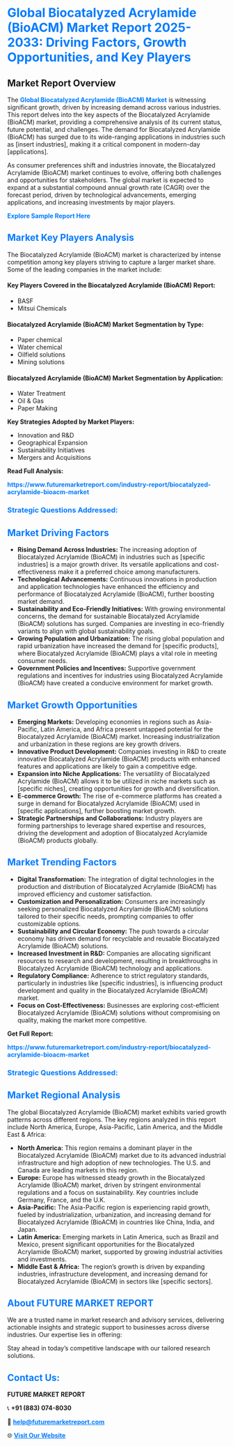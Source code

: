 <h1 style="color: #007BFF;">Global Biocatalyzed Acrylamide (BioACM) Market Report 2025-2033: Driving Factors, Growth Opportunities, and Key Players</h1>

<section id="overview">
<h2>Market Report Overview</h2>
<p>The <a href="https://www.futuremarketreport.com/industry-report/biocatalyzed-acrylamide-bioacm-market" style="color: #007BFF; text-decoration: none;"><strong>Global Biocatalyzed Acrylamide (BioACM) Market</strong></a> is witnessing significant growth, driven by increasing demand across various industries. This report delves into the key aspects of the Biocatalyzed Acrylamide (BioACM) market, providing a comprehensive analysis of its current status, future potential, and challenges. The demand for Biocatalyzed Acrylamide (BioACM) has surged due to its wide-ranging applications in industries such as [insert industries], making it a critical component in modern-day [applications].</p>
<p>As consumer preferences shift and industries innovate, the Biocatalyzed Acrylamide (BioACM) market continues to evolve, offering both challenges and opportunities for stakeholders. The global market is expected to expand at a substantial compound annual growth rate (CAGR) over the forecast period, driven by technological advancements, emerging applications, and increasing investments by major players.</p>
</section>

<section id="overview">
<p><a href="https://www.futuremarketreport.com/request-sample/reportId=114164" style="color: #007BFF; text-decoration: none;"><strong>Explore Sample Report Here</strong></a></p>
</section>

<section id="key-players">
<h2 style="color: #007BFF;">Market Key Players Analysis</h2>
<p>The Biocatalyzed Acrylamide (BioACM) market is characterized by intense competition among key players striving to capture a larger market share. Some of the leading companies in the market include:</p>
<h4>Key Players Covered in the Biocatalyzed Acrylamide (BioACM) Report:</h4>
<ul><li>BASF</li><li>Mitsui Chemicals</li></ul>
<h4>Biocatalyzed Acrylamide (BioACM) Market Segmentation by Type:</h4>
<ul><li>Paper chemical</li><li>Water chemical</li><li>Oilfield solutions</li><li>Mining solutions</li></ul>

<h4>Biocatalyzed Acrylamide (BioACM) Market Segmentation by Application:</h4>
<ul><li>Water Treatment</li><li>Oil &amp; Gas</li><li>Paper Making</li></ul>
<p><strong>Key Strategies Adopted by Market Players:</strong></p>
<ul>
<li>Innovation and R&D</li>
<li>Geographical Expansion</li>
<li>Sustainability Initiatives</li>
<li>Mergers and Acquisitions</li>
</ul>
</section>

<section>
<p><strong>Read Full Analysis: </strong></p><a href="https://www.futuremarketreport.com/industry-report/biocatalyzed-acrylamide-bioacm-market" style="color: #007BFF; text-decoration: none;"><strong>https://www.futuremarketreport.com/industry-report/biocatalyzed-acrylamide-bioacm-market</strong></a>
<h3 style="color: #007BFF;">Strategic Questions Addressed:</h3>
</section>

<section id="driving-factors">
<h2 style="color: #007BFF;">Market Driving Factors</h2>
<ul>
<li><strong>Rising Demand Across Industries:</strong> The increasing adoption of Biocatalyzed Acrylamide (BioACM) in industries such as [specific industries] is a major growth driver. Its versatile applications and cost-effectiveness make it a preferred choice among manufacturers.</li>
<li><strong>Technological Advancements:</strong> Continuous innovations in production and application technologies have enhanced the efficiency and performance of Biocatalyzed Acrylamide (BioACM), further boosting market demand.</li>
<li><strong>Sustainability and Eco-Friendly Initiatives:</strong> With growing environmental concerns, the demand for sustainable Biocatalyzed Acrylamide (BioACM) solutions has surged. Companies are investing in eco-friendly variants to align with global sustainability goals.</li>
<li><strong>Growing Population and Urbanization:</strong> The rising global population and rapid urbanization have increased the demand for [specific products], where Biocatalyzed Acrylamide (BioACM) plays a vital role in meeting consumer needs.</li>
<li><strong>Government Policies and Incentives:</strong> Supportive government regulations and incentives for industries using Biocatalyzed Acrylamide (BioACM) have created a conducive environment for market growth.</li>
</ul>
</section>

<section id="growth-opportunities">
<h2 style="color: #007BFF;">Market Growth Opportunities</h2>
<ul>
<li><strong>Emerging Markets:</strong> Developing economies in regions such as Asia-Pacific, Latin America, and Africa present untapped potential for the Biocatalyzed Acrylamide (BioACM) market. Increasing industrialization and urbanization in these regions are key growth drivers.</li>
<li><strong>Innovative Product Development:</strong> Companies investing in R&D to create innovative Biocatalyzed Acrylamide (BioACM) products with enhanced features and applications are likely to gain a competitive edge.</li>
<li><strong>Expansion into Niche Applications:</strong> The versatility of Biocatalyzed Acrylamide (BioACM) allows it to be utilized in niche markets such as [specific niches], creating opportunities for growth and diversification.</li>
<li><strong>E-commerce Growth:</strong> The rise of e-commerce platforms has created a surge in demand for Biocatalyzed Acrylamide (BioACM) used in [specific applications], further boosting market growth.</li>
<li><strong>Strategic Partnerships and Collaborations:</strong> Industry players are forming partnerships to leverage shared expertise and resources, driving the development and adoption of Biocatalyzed Acrylamide (BioACM) products globally.</li>
</ul>
</section>

<section id="trending-factors">
<h2 style="color: #007BFF;">Market Trending Factors</h2>
<ul>
<li><strong>Digital Transformation:</strong> The integration of digital technologies in the production and distribution of Biocatalyzed Acrylamide (BioACM) has improved efficiency and customer satisfaction.</li>
<li><strong>Customization and Personalization:</strong> Consumers are increasingly seeking personalized Biocatalyzed Acrylamide (BioACM) solutions tailored to their specific needs, prompting companies to offer customizable options.</li>
<li><strong>Sustainability and Circular Economy:</strong> The push towards a circular economy has driven demand for recyclable and reusable Biocatalyzed Acrylamide (BioACM) solutions.</li>
<li><strong>Increased Investment in R&D:</strong> Companies are allocating significant resources to research and development, resulting in breakthroughs in Biocatalyzed Acrylamide (BioACM) technology and applications.</li>
<li><strong>Regulatory Compliance:</strong> Adherence to strict regulatory standards, particularly in industries like [specific industries], is influencing product development and quality in the Biocatalyzed Acrylamide (BioACM) market.</li>
<li><strong>Focus on Cost-Effectiveness:</strong> Businesses are exploring cost-efficient Biocatalyzed Acrylamide (BioACM) solutions without compromising on quality, making the market more competitive.</li>
</ul>
</section>

<section>
<p><strong>Get Full Report: </strong></p><a href="https://www.futuremarketreport.com/industry-report/biocatalyzed-acrylamide-bioacm-market" style="color: #007BFF; text-decoration: none;"><strong>https://www.futuremarketreport.com/industry-report/biocatalyzed-acrylamide-bioacm-market</strong></a>
<h3 style="color: #007BFF;">Strategic Questions Addressed:</h3>
</section>


<section id="regional-analysis">
<h2 style="color: #007BFF;">Market Regional Analysis</h2>
<p>The global Biocatalyzed Acrylamide (BioACM) market exhibits varied growth patterns across different regions. The key regions analyzed in this report include North America, Europe, Asia-Pacific, Latin America, and the Middle East & Africa:</p>
<ul>
<li><strong>North America:</strong> This region remains a dominant player in the Biocatalyzed Acrylamide (BioACM) market due to its advanced industrial infrastructure and high adoption of new technologies. The U.S. and Canada are leading markets in this region.</li>
<li><strong>Europe:</strong> Europe has witnessed steady growth in the Biocatalyzed Acrylamide (BioACM) market, driven by stringent environmental regulations and a focus on sustainability. Key countries include Germany, France, and the U.K.</li>
<li><strong>Asia-Pacific:</strong> The Asia-Pacific region is experiencing rapid growth, fueled by industrialization, urbanization, and increasing demand for Biocatalyzed Acrylamide (BioACM) in countries like China, India, and Japan.</li>
<li><strong>Latin America:</strong> Emerging markets in Latin America, such as Brazil and Mexico, present significant opportunities for the Biocatalyzed Acrylamide (BioACM) market, supported by growing industrial activities and investments.</li>
<li><strong>Middle East & Africa:</strong> The region’s growth is driven by expanding industries, infrastructure development, and increasing demand for Biocatalyzed Acrylamide (BioACM) in sectors like [specific sectors].</li>
</ul>
</section>

<footer>
<h2 style="color: #007BFF;">About FUTURE MARKET REPORT</h2>
<p>We are a trusted name in market research and advisory services, delivering actionable insights and strategic support to businesses across diverse industries. Our expertise lies in offering:</p>

<p>Stay ahead in today’s competitive landscape with our tailored research solutions.</p>

<h2 style="color: #007BFF;">Contact Us:</h2>
<p><strong>FUTURE MARKET REPORT</strong></p>
<p>📞 <strong>+91 (883) 074-8030</strong></p>
<p>📧 <strong><a href="mailto:help@futuremarketreport.com" style="color: #007BFF;">help@futuremarketreport.com</a></strong></p>
<p>🌐 <strong><a href="https://www.futuremarketreport.com/" style="color: #007BFF;">Visit Our Website</a></strong></p>
</footer>